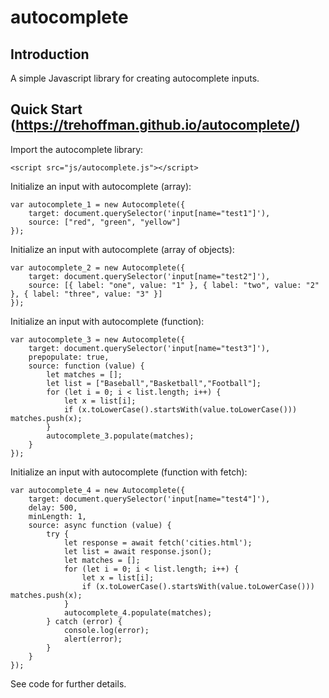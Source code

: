 # autocomplete

## Introduction

A simple Javascript library for creating autocomplete inputs.

## Quick Start (https://trehoffman.github.io/autocomplete/)

Import the autocomplete library:

```
<script src="js/autocomplete.js"></script>
```

Initialize an input with autocomplete (array):

```
var autocomplete_1 = new Autocomplete({
    target: document.querySelector('input[name="test1"]'),
    source: ["red", "green", "yellow"]
});
```


Initialize an input with autocomplete (array of objects):

```
var autocomplete_2 = new Autocomplete({
    target: document.querySelector('input[name="test2"]'),
    source: [{ label: "one", value: "1" }, { label: "two", value: "2" }, { label: "three", value: "3" }]
});
```

Initialize an input with autocomplete (function):

```
var autocomplete_3 = new Autocomplete({
    target: document.querySelector('input[name="test3"]'),
    prepopulate: true,
    source: function (value) {
        let matches = [];
        let list = ["Baseball","Basketball","Football"];
        for (let i = 0; i < list.length; i++) {
            let x = list[i];
            if (x.toLowerCase().startsWith(value.toLowerCase())) matches.push(x);
        }
        autocomplete_3.populate(matches);
    }
});
```

Initialize an input with autocomplete (function with fetch):

```
var autocomplete_4 = new Autocomplete({
    target: document.querySelector('input[name="test4"]'),
    delay: 500,
    minLength: 1,
    source: async function (value) {
        try {
            let response = await fetch('cities.html');
            let list = await response.json();
            let matches = [];
            for (let i = 0; i < list.length; i++) {
                let x = list[i];
                if (x.toLowerCase().startsWith(value.toLowerCase())) matches.push(x);
            }
            autocomplete_4.populate(matches);
        } catch (error) {
            console.log(error);
            alert(error);
        }
    }
});
```

See code for further details.
